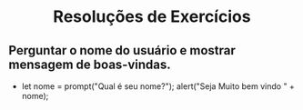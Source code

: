 <h1 align="center">Resoluções de Exercícios</h1>

## Perguntar o nome do usuário e mostrar mensagem de boas-vindas. 

- let nome = prompt("Qual é seu nome?");
alert("Seja Muito bem vindo " + nome);
